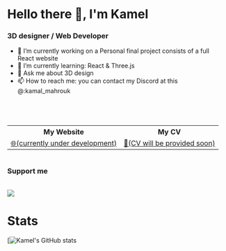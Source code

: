 # Hello there 👋, I'm Kamel

### 3D designer / Web Developer

- 🔭 I’m currently working on a Personal final project consists of a full React website
- 🌱 I’m currently learning: React & Three.js
- 💬 Ask me about 3D design
- 📫 How to reach me: you can contact my Discord at this @:kamal_mahrouk

<br/>

#

<table>
    <tr>
        <th>My Website</th>
        <th>My CV</th>
    </tr>
    <tr>
        <td>
            <a href="">🌐(currently under development)</a>
        </td>
        <td>
            <a href="">📃(CV will be provided soon)</a>
        </td>
    </tr>
</table>

#

### Support me
<br/> <a href="https://buymeacoffee.com/kamelmahrouk?new=1"><img src="https://www.vectorlogo.zone/logos/buymeacoffee/buymeacoffee-official.svg"/></a> <br />
#

# Stats 

[![Kamel's GitHub stats](https://github-readme-stats.vercel.app/api?username=kamal2002e&show_icons=true&theme=dark)

<!--
**KamalMahrouk/KamalMahrouk** is a ✨ _special_ ✨ repository because its `README.md` (this file) appears on your GitHub profile.

Here are some ideas to get you started:

- 🔭 I’m currently working on ...
- 🌱 I’m currently learning ...
- 👯 I’m looking to collaborate on ...
- 🤔 I’m looking for help with ...
- 💬 Ask me about ...
- 📫 How to reach me: ...
- 😄 Pronouns: ...
- ⚡ Fun fact: ...
-->
